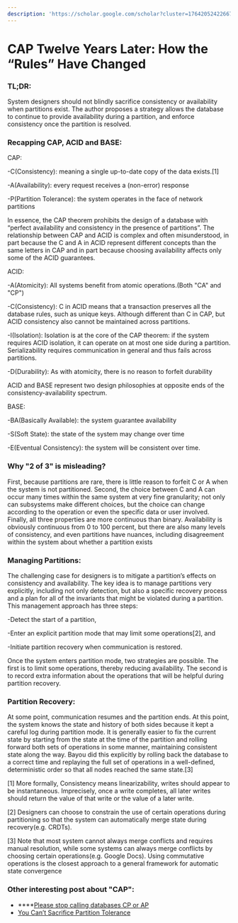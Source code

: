```yaml
---
description: 'https://scholar.google.com/scholar?cluster=17642052422667212790'
---
```


# CAP Twelve Years Later: How the “Rules” Have Changed

### TL;DR: 

  System designers should not blindly sacrifice consistency or availability when partitions exist. The author proposes a strategy allows the database to continue to provide availability during a partition, and enforce consistency once the partition is resolved.

### Recapping CAP, ACID and BASE:

CAP: 

-C\(Consistency\): meaning a single up-to-date copy of the data exists.\[1\]

 -A\(Availability\): every request receives a \(non-error\) response 

-P\(Partition Tolerance\): the system operates in the face of network partitions

  In essence, the CAP theorem prohibits the design of a database with “perfect availability and consistency in the presence of partitions”. The relationship between CAP and ACID is complex and often misunderstood, in part because the C and A in ACID represent different concepts than the same letters in CAP and in part because choosing availability affects only some of the ACID guarantees.

ACID: 

-A\(Atomicity\): All systems benefit from atomic operations.\(Both "CA" and "CP"\) 

-C\(Consistency\): C in ACID means that a transaction preserves all the database rules, such as unique keys. Although different than C in CAP, but ACID consistency also cannot be maintained across partitions. 

-I\(Isolation\): Isolation is at the core of the CAP theorem: if the system requires ACID isolation, it can operate on at most one side during a partition. Serializability requires communication in general and thus fails across partitions. 

-D\(Durability\): As with atomicity, there is no reason to forfeit durability

  ACID and BASE represent two design philosophies at opposite ends of the consistency-availability spectrum.

BASE: 

-BA\(Basically Available\): the system guarantee availability 

-S\(Soft State\): the state of the system may change over time 

-E\(Eventual Consistency\): the system will be consistent over time.

### Why "2 of 3" is misleading?

  First, because partitions are rare, there is little reason to forfeit C or A when the system is not partitioned. Second, the choice between C and A can occur many times within the same system at very fine granularity; not only can subsystems make different choices, but the choice can change according to the operation or even the specific data or user involved. Finally, all three properties are more continuous than binary. Availability is obviously continuous from 0 to 100 percent, but there are also many levels of consistency, and even partitions have nuances, including disagreement within the system about whether a partition exists

### Managing Partitions:

  The challenging case for designers is to mitigate a partition’s effects on consistency and availability. The key idea is to manage partitions very explicitly, including not only detection, but also a specific recovery process and a plan for all of the invariants that might be violated during a partition. This management approach has three steps:

-Detect the start of a partition, 

-Enter an explicit partition mode that may limit some operations\[2\], and 

-Initiate partition recovery when communication is restored.

Once the system enters partition mode, two strategies are possible. The first is to limit some operations, thereby reducing availability. The second is to record extra information about the operations that will be helpful during partition recovery.

### Partition Recovery:

At some point, communication resumes and the partition ends. At this point, the system knows the state and history of both sides because it kept a careful log during partition mode. It is generally easier to fix the current state by starting from the state at the time of the partition and rolling forward both sets of operations in some manner, maintaining consistent state along the way. Bayou did this explicitly by rolling back the database to a correct time and replaying the full set of operations in a well-defined, deterministic order so that all nodes reached the same state.\[3\]

\[1\] More formally, Consistency means linearizability, writes should appear to be instantaneous. Imprecisely, once a write completes, all later writes should return the value of that write or the value of a later write. 

\[2\] Designers can choose to constrain the use of certain operations during partitioning so that the system can automatically merge state during recovery\(e.g. CRDTs\). 

\[3\] Note that most system cannot always merge conflicts and requires manual resolution, while some systems can always merge conflicts by choosing certain operations\(e.g. Google Docs\). Using commutative operations is the closest approach to a general framework for automatic state convergence

### Other interesting post about "CAP": 

* \*\*\*\*[Please stop calling databases CP or AP](https://martin.kleppmann.com/2015/05/11/please-stop-calling-databases-cp-or-ap.html)
* [You Can’t Sacrifice Partition Tolerance](https://codahale.com/you-cant-sacrifice-partition-tolerance/)



